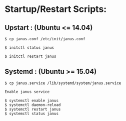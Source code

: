 Startup/Restart Scripts:
========================

## Upstart : (Ubuntu <= 14.04)

	$ cp janus.conf /etc/init/janus.conf

	$ initctl status janus

	$ initctl restart janus


## Systemd : (Ubuntu >= 15.04)

	$ cp janus.service /lib/systemd/system/janus.service
	
	Enable janus service

	$ systemctl enable janus
	$ systemctl daemon-reload
	$ systemctl restart janus
	$ systemctl status janus
